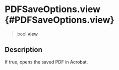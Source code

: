 PDFSaveOptions.view {#PDFSaveOptions.view}
===================

> bool **view**

Description
-----------

If true, opens the saved PDF in Acrobat.
